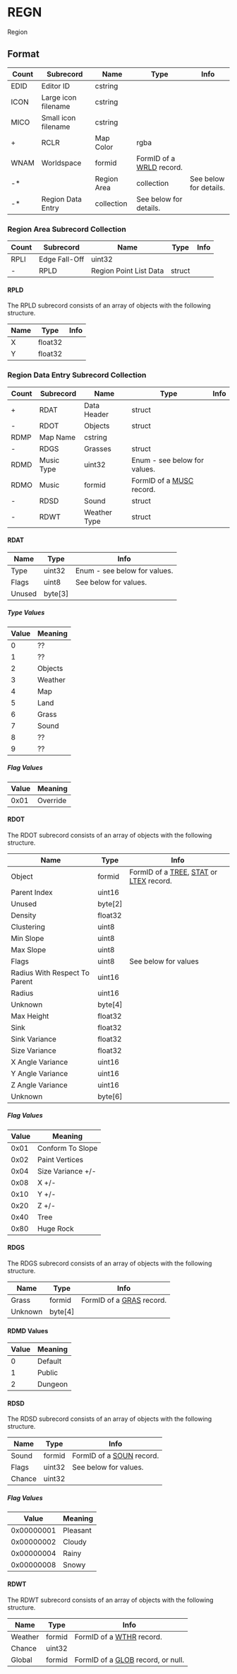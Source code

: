 REGN
====

Region

## Format

Count | Subrecord | Name | Type | Info
------|-------|------|------|-----
 | EDID | Editor ID | cstring |
 | ICON | Large icon filename | cstring |
 | MICO | Small icon filename | cstring |
+ | RCLR | Map Color | rgba |
 | WNAM | Worldspace | formid | FormID of a [WRLD](WRLD.md) record.
-* | | Region Area | collection | See below for details.
-* | Region Data Entry | collection | See below for details.

### Region Area Subrecord Collection

Count | Subrecord | Name | Type | Info
------|-------|------|------|-----
 | RPLI | Edge Fall-Off | uint32 |
- | RPLD | Region Point List Data | struct |

#### RPLD

The RPLD subrecord consists of an array of objects with the following structure.

Name | Type | Info
-----|------|-----
X | float32 |
Y | float32 |

### Region Data Entry Subrecord Collection

Count | Subrecord | Name | Type | Info
------|-------|------|------|-----
+ | RDAT | Data Header | struct |
- | RDOT | Objects | struct |
 | RDMP | Map Name | cstring |
- | RDGS | Grasses | struct |
 | RDMD | Music Type | uint32 | Enum - see below for values.
 | RDMO | Music | formid | FormID of a [MUSC](MUSC.md) record.
- | RDSD | Sound | struct |
- | RDWT | Weather Type | struct |

#### RDAT

Name | Type | Info
-----|------|-----
Type | uint32 | Enum - see below for values.
Flags | uint8 | See below for values.
Unused | byte[3] |

##### Type Values

Value | Meaning
------|--------
0 | ??
1 | ??
2 | Objects
3 | Weather
4 | Map
5 | Land
6 | Grass
7 | Sound
8 | ??
9 | ??

##### Flag Values

Value | Meaning
------|--------
0x01 | Override

#### RDOT

The RDOT subrecord consists of an array of objects with the following structure.

Name | Type | Info
-----|------|-----
Object | formid | FormID of a [TREE](TREE.md), [STAT](STAT.md) or [LTEX](LTEX.md) record.
Parent Index | uint16 |
Unused | byte[2] |
Density | float32 |
Clustering | uint8 |
Min Slope | uint8 |
Max Slope | uint8 |
Flags | uint8 | See below for values
Radius With Respect To Parent | uint16 |
Radius | uint16 |
Unknown | byte[4] |
Max Height | float32 |
Sink | float32 |
Sink Variance | float32 |
Size Variance | float32 |
X Angle Variance | uint16 |
Y Angle Variance | uint16 |
Z Angle Variance | uint16 |
Unknown | byte[6] |

##### Flag Values

Value | Meaning
------|--------
0x01 | Conform To Slope
0x02 | Paint Vertices
0x04 | Size Variance +/-
0x08 | X +/-
0x10 | Y +/-
0x20 | Z +/-
0x40 | Tree
0x80 | Huge Rock

#### RDGS

The RDGS subrecord consists of an array of objects with the following structure.

Name | Type | Info
-----|------|-----
Grass | formid | FormID of a [GRAS](GRAS.md) record.
Unknown | byte[4] |

#### RDMD Values

Value | Meaning
------|--------
0 | Default
1 | Public
2 | Dungeon

#### RDSD

The RDSD subrecord consists of an array of objects with the following structure.

Name | Type | Info
-----|------|-----
Sound | formid | FormID of a [SOUN](SOUN.md) record.
Flags | uint32 | See below for values.
Chance | uint32 |

##### Flag Values

Value | Meaning
------|--------
0x00000001 | Pleasant
0x00000002 | Cloudy
0x00000004 | Rainy
0x00000008 | Snowy

#### RDWT

The RDWT subrecord consists of an array of objects with the following structure.

Name | Type | Info
-----|------|-----
Weather | formid | FormID of a [WTHR](WTHR.md) record.
Chance | uint32 |
Global | formid | FormID of a [GLOB](GLOB.md) record, or null.
